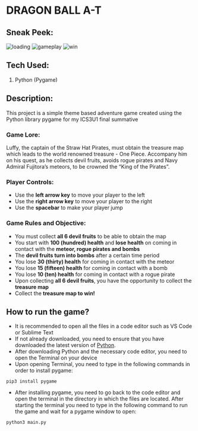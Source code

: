 # DRAGON BALL A-T 

## Sneak Peek:
![loading](<img width="767" alt="loadingScreen" src="https://github.com/adiii3692/DragonBall_AT/assets/111661089/88437a7d-99d3-4989-9382-2b3aa7988a76">
)
![gameplay](https://user-images.githubusercontent.com/111661089/219258507-89486a13-a7f8-4800-982e-6735ac8bcc6a.jpeg)
![win](https://user-images.githubusercontent.com/111661089/219258814-2f2260f5-60d9-4e21-9aa4-08b986fd6e63.jpeg)


## Tech Used:
1. Python (Pygame)

## Description:
This project is a simple theme based adventure game created using the Python library pygame for my ICS3U1 final summative

### Game Lore:
Luffy, the captain of the Straw Hat Pirates, must obtain the treasure map which leads to the world renowned treasure - One Piece. Accompany him on his quest, as he collects devil fruits, avoids rogue pirates and Navy Admiral Fujitora’s meteors, to be crowned the “King of the Pirates”.

### Player Controls:
* Use the **left arrow key** to move your player to the left
* Use the **right arrow key** to move your player to the right
* Use the **spacebar** to make your player jump 

### Game Rules and Objective:
* You must collect **all 6 devil fruits** to be able to obtain the map
* You start with **100 (hundred) health** and **lose health** on coming in contact with the **meteor, rogue pirates and bombs**
* The **devil fruits turn into bombs** after a certain time period
* You lose **30 (thirty) health** for coming in contact with the meteor
* You lose **15 (fifteen) health** for coming in contact with a bomb
* You lose **10 (ten) health** for coming in contact with a rogue pirate
* Upon collecting **all 6 devil fruits**, you have the opportunity to collect the **treasure map**
* Collect the **treasure map to win!**

## How to run the game?
* It is recommended to open all the files in a code editor such as VS Code or Sublime Text
* If not already downloaded, you need to ensure that you have downloaded the latest version of [Python](https://www.python.org/downloads/).
* After downloading Python and the necessary code editor, you need to open the Terminal on your device
* Upon opening Terminal, you need to type in the following commands in order to install pygame:

```
pip3 install pygame
```

* After installing pygame, you need to go back to the code editor and open the terminal in the directory in which the files are located. After starting the terminal you need to type in the following command to run the game and wait for a pygame window to open:

```
python3 main.py
```
